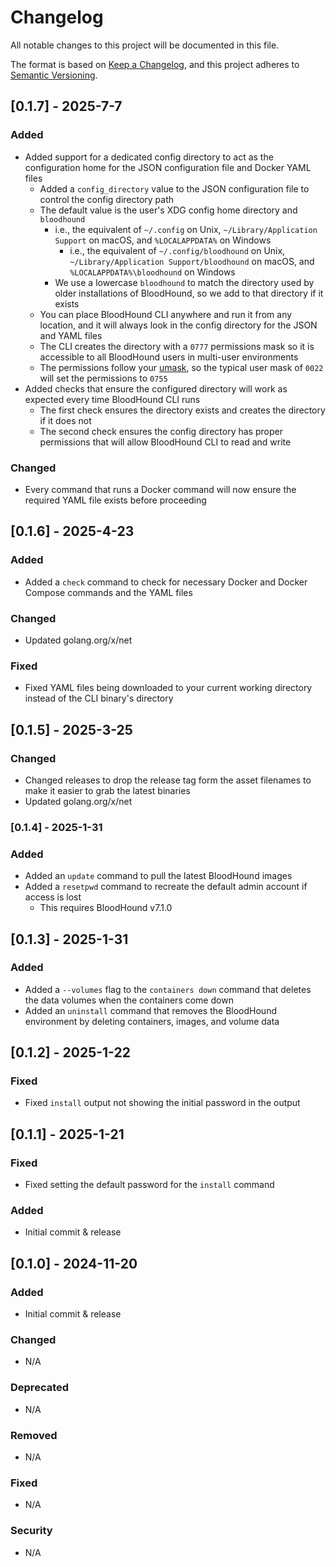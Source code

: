 # Changelog
All notable changes to this project will be documented in this file.

The format is based on [Keep a Changelog](https://keepachangelog.com/en/1.0.0/),
and this project adheres to [Semantic Versioning](https://semver.org/spec/v2.0.0.html).

## [0.1.7] - 2025-7-7

### Added

* Added support for a dedicated config directory to act as the configuration home for the JSON configuration file and Docker YAML files
  * Added a `config_directory` value to the JSON configuration file to control the config directory path
  * The default value is the user's XDG config home directory and `bloodhound`
    * i.e., the equivalent of `~/.config` on Unix, `~/Library/Application Support` on macOS, and  `%LOCALAPPDATA%` on Windows
      * i.e., the equivalent of `~/.config/bloodhound` on Unix, \
        `~/Library/Application Support/bloodhound` on macOS, and \
        `%LOCALAPPDATA%\bloodhound` on Windows
    * We use a lowercase `bloodhound` to match the directory used by older installations of BloodHound, so we add to that directory if it exists
  * You can place BloodHound CLI anywhere and run it from any location, and it will always look in the config directory for the JSON and YAML files
  * The CLI creates the directory with a `0777` permissions mask so it is accessible to all BloodHound users in multi-user environments
  * The permissions follow your [umask](https://man7.org/linux/man-pages/man2/umask.2.html), so the typical user mask of `0022` will set the permissions to `0755`
* Added checks that ensure the configured directory will work as expected every time BloodHound CLI runs
  * The first check ensures the directory exists and creates the directory if it does not
  * The second check ensures the config directory has proper permissions that will allow BloodHound CLI to read and write

### Changed

* Every command that runs a Docker command will now ensure the required YAML file exists before proceeding

## [0.1.6] - 2025-4-23

### Added

* Added a `check` command to check for necessary Docker and Docker Compose commands and the YAML files

### Changed

* Updated golang.org/x/net

### Fixed

* Fixed YAML files being downloaded to your current working directory instead of the CLI binary's directory

## [0.1.5] - 2025-3-25

### Changed

* Changed releases to drop the release tag form the asset filenames to make it easier to grab the latest binaries
* Updated golang.org/x/net

### [0.1.4] - 2025-1-31

### Added

* Added an `update` command to pull the latest BloodHound images
* Added a `resetpwd` command to recreate the default admin account if access is lost
  * This requires BloodHound v7.1.0

## [0.1.3] - 2025-1-31

### Added

* Added a `--volumes` flag to the `containers down` command that deletes the data volumes when the containers come down
* Added an `uninstall` command that removes the BloodHound environment by deleting containers, images, and volume data

## [0.1.2] - 2025-1-22

### Fixed

* Fixed `install` output not showing the initial password in the output

## [0.1.1] - 2025-1-21

### Fixed

* Fixed setting the default password for the `install` command

### Added

* Initial commit & release

## [0.1.0] - 2024-11-20

### Added

* Initial commit & release

### Changed

* N/A

### Deprecated

* N/A

### Removed

* N/A

### Fixed

* N/A

### Security

* N/A
